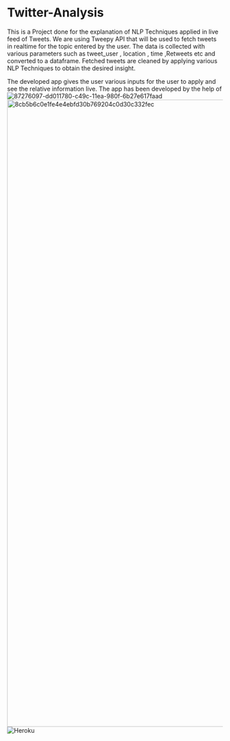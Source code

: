 # Twitter-Analysis
This is a Project done for the explanation of NLP Techniques applied in live feed of Tweets.
We are using Tweepy API that will be used to fetch tweets in realtime for the topic entered by the user.
The data is collected with various parameters such as tweet_user , location , time ,Retweets etc and converted to a dataframe.
Fetched tweets are cleaned by applying various NLP Techniques to obtain the desired insight.

The developed app gives the user various inputs for the user to apply and see the relative information live.
The app has been developed by the help of 
![87276097-dd011780-c49c-11ea-980f-6b27e617faad](https://user-images.githubusercontent.com/76935226/132340650-527d8826-d959-42c9-9463-ab32440971fa.png)
<img width="1461" alt="8cb5b6c0e1fe4e4ebfd30b769204c0d30c332fec" src="https://user-images.githubusercontent.com/76935226/132340810-8a57b14e-c4ef-4246-8ad0-a91e75c9f0a7.png">
![Heroku](https://user-images.githubusercontent.com/76935226/132340890-4db41b31-e104-4f22-a4aa-14bd97b95ec3.png)

